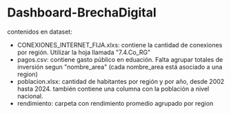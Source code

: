 # Dashboard-BrechaDigital
contenidos en dataset:
- CONEXIONES_INTERNET_FIJA.xlxs: contiene la cantidad de conexiones por región. Utilizar la hoja llamada "7.4.Co_RG"
- pagos.csv: contiene gasto público en eduación. Falta agrupar totales de inversión segun "nombre_area" (cada nombre_area está asociado a una region)
- poblacion.xlsx: cantidad de habitantes por región y por año, desde 2002 hasta 2024. también contiene una columna con la población a nivel nacional.
- rendimiento: carpeta con rendimiento promedio agrupado por region
